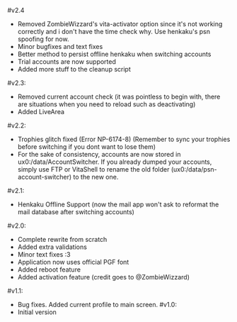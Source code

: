 #v2.4
* Removed ZombieWizzard's vita-activator option since it's not working correctly and i don't have the time check why. Use henkaku's psn spoofing for now.
* Minor bugfixes and text fixes
* Better method to persist offline henkaku when switching accounts
* Trial accounts are now supported
* Added more stuff to the cleanup script

#v2.3:
* Removed current account check (it was pointless to begin with, there are situations when you need to reload such as deactivating)
* Added LiveArea

#v2.2:
* Trophies glitch fixed (Error NP-6174-8) (Remember to sync your trophies before switching if you dont want to lose them)
* For the sake of consistency, accounts are now stored in ux0:/data/AccountSwitcher. If you already dumped your accounts, simply use FTP or VitaShell to rename the old folder (ux0:/data/psn-account-switcher) to the new one.

#v2.1:
* Henkaku Offline Support (now the mail app won't ask to reformat the mail database after switching accounts)

#v2.0:
* Complete rewrite from scratch
* Added extra validations
* Minor text fixes :3
* Application now uses official PGF font
* Added reboot feature
* Added activation feature (credit goes to @ZombieWizzard)

#v1.1:
* Bug fixes. Added current profile to main screen.
#v1.0: 
* Initial version
